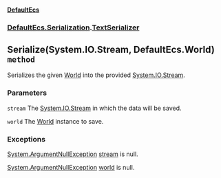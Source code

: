 #### [DefaultEcs](./DefaultEcs.md 'DefaultEcs')
### [DefaultEcs.Serialization](./DefaultEcs.md#DefaultEcs-Serialization 'DefaultEcs.Serialization').[TextSerializer](./DefaultEcs-Serialization-TextSerializer.md 'DefaultEcs.Serialization.TextSerializer')
## Serialize(System.IO.Stream, DefaultEcs.World) `method`
Serializes the given [World](./DefaultEcs-World.md 'DefaultEcs.World') into the provided [System.IO.Stream](https://docs.microsoft.com/en-us/dotnet/api/System.IO.Stream 'System.IO.Stream').
### Parameters

<a name='DefaultEcs-Serialization-TextSerializer-Serialize(System-IO-Stream-_DefaultEcs-World)-stream'></a>
`stream`
The [System.IO.Stream](https://docs.microsoft.com/en-us/dotnet/api/System.IO.Stream 'System.IO.Stream') in which the data will be saved.

<a name='DefaultEcs-Serialization-TextSerializer-Serialize(System-IO-Stream-_DefaultEcs-World)-world'></a>
`world`
The [World](./DefaultEcs-World.md 'DefaultEcs.World') instance to save.
### Exceptions

[System.ArgumentNullException](https://docs.microsoft.com/en-us/dotnet/api/System.ArgumentNullException 'System.ArgumentNullException')
[stream](#DefaultEcs-Serialization-TextSerializer-Serialize(System-IO-Stream-_DefaultEcs-World)-stream 'DefaultEcs.Serialization.TextSerializer.Serialize(System.IO.Stream, DefaultEcs.World).stream') is null.

[System.ArgumentNullException](https://docs.microsoft.com/en-us/dotnet/api/System.ArgumentNullException 'System.ArgumentNullException')
[world](#DefaultEcs-Serialization-TextSerializer-Serialize(System-IO-Stream-_DefaultEcs-World)-world 'DefaultEcs.Serialization.TextSerializer.Serialize(System.IO.Stream, DefaultEcs.World).world') is null.
